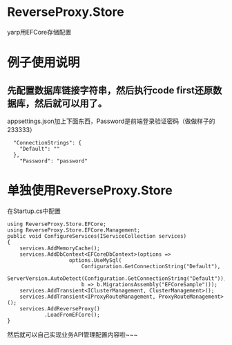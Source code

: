 # ReverseProxy.Store
yarp用EFCore存储配置

# 例子使用说明
## 先配置数据库链接字符串，然后执行code first还原数据库，然后就可以用了。
appsettings.json加上下面东西，Password是前端登录验证密码（做做样子的233333）
```
  "ConnectionStrings": {
    "Default": ""
  },
    "Password": "password"
```
# 单独使用ReverseProxy.Store
在Startup.cs中配置
```
using ReverseProxy.Store.EFCore;
using ReverseProxy.Store.EFCore.Management;
public void ConfigureServices(IServiceCollection services)
{
    services.AddMemoryCache();
    services.AddDbContext<EFCoreDbContext>(options =>
                    options.UseMySql(
                        Configuration.GetConnectionString("Default"),
                        ServerVersion.AutoDetect(Configuration.GetConnectionString("Default")),
                        b => b.MigrationsAssembly("EFCoreSample")));
    services.AddTransient<IClusterManagement, ClusterManagement>();
    services.AddTransient<IProxyRouteManagement, ProxyRouteManagement>();
    services.AddReverseProxy()
            .LoadFromEFCore();
}
```
然后就可以自己实现业务API管理配置内容啦~~~
